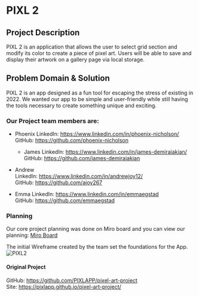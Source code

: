 # PIXL 2

## Project Description

PIXL 2 is an application that allows the user to select grid section and modify its color to create a piece of pixel art. Users will be able to save and display their artwork on a gallery page via local storage.

## Problem Domain & Solution

PIXL 2 is an app designed as a fun tool for escaping the stress of existing in 2022. We wanted our app to be simple and user-friendly while still having the tools necessary to create something unique and exciting.

### Our Project team members are:

- Phoenix
  LinkedIn: <a href = "https://www.linkedin.com/in/phoenix-nicholson/">https://www.linkedin.com/in/phoenix-nicholson/</a>
  <br>
  GitHub: <a href = "https://github.com/phoenix-nicholson">https://github.com/phoenix-nicholson</a>

  - James
    LinkedIn: <a href = "https://www.linkedin.com/in/james-demiraiakian/">https://www.linkedin.com/in/james-demiraiakian/</a>
    <br>
    GitHub: <a href = "https://github.com/james-demiraiakian">https://github.com/james-demiraiakian</a>

- Andrew
  <br>
  LinkedIn: <a href = "https://www.linkedin.com/in/andrewjoy12/">https://www.linkedin.com/in/andrewjoy12/
  </a>
  <br>
  GitHub: <a href = "https://github.com/ajoy267
    ">https://github.com/ajoy267
  </a>

- Emma
  LinkedIn: <a href = "https://www.linkedin.com/in/emmaegstad">https://www.linkedin.com/in/emmaegstad</a>
  <br>
  GitHub: <a href = "https://github.com/emmaegstad">https://github.com/emmaegstad</a>

### Planning

Our core project planning was done on Miro board and you can view our planning:
<a href="https://miro.com/app/board/uXjVO9xfIEM=/?share_link_id=822400900447"> Miro Board </a>

The initial Wireframe created by the team set the foundations for the App.
![PIXL2](/assets/wireframe.png)

#### Original Project

GitHub: <a href = "https://github.com/PIXLAPP/pixel-art-project">https://github.com/PIXLAPP/pixel-art-project</a>
<br>
Site: <a href = "https://pixlapp.github.io/pixel-art-project/">https://pixlapp.github.io/pixel-art-project/</a>
